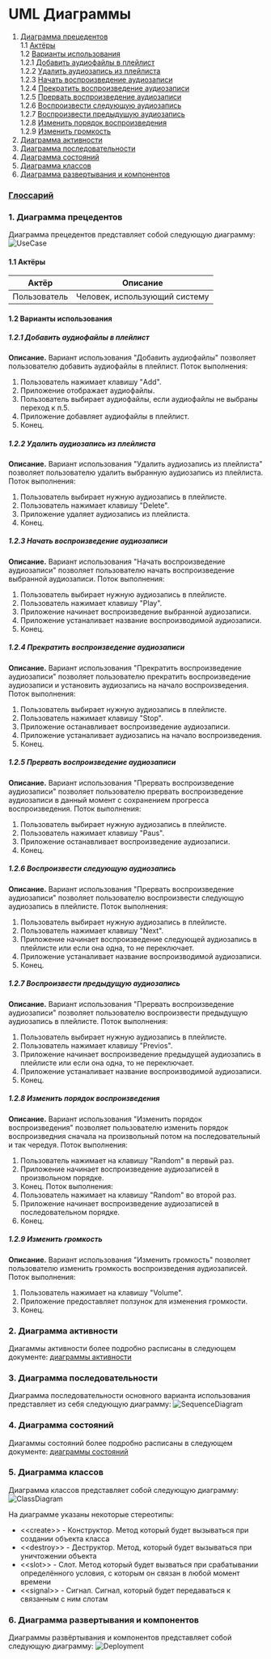 # UML Диаграммы
1. [Диаграмма прецедентов](#1)<br>
1.1 [Актёры](#1.1)<br>
1.2 [Варианты использования](#1.2)<br>
1.2.1 [Добавить аудиофайлы в плейлист](#1.2.1)<br>
1.2.2 [Удалить аудиозапись из плейлиста](#1.2.2)<br>
1.2.3 [Начать воспроизведение аудиозаписи](#1.2.3)<br>
1.2.4 [Прекратить воспроизведение аудиозаписи](#1.2.4)<br>
1.2.5 [Прервать воспроизведение аудиозаписи](#1.2.5)<br>
1.2.6 [Воспроизвести следующую аудиозапись](#1.2.6)<br>
1.2.7 [Воспроизвести предыдущую аудиозапись](#1.2.7)<br>
1.2.8 [Изменить порядок воспроизведения](#1.2.8)<br>
1.2.9 [Изменить громкость](#1.2.9)<br>
2. [Диаграмма активности](#2)
3. [Диаграмма последовательности](#3)
4. [Диаграмма состояний](#4)
5. [Диаграмма классов](#5)
6. [Диаграмма развертывания и компонентов](#6)

### [Глоссарий](https://github.com/Timah531h/Tritpo/blob/main/SDS/Glossary.md)

### 1. Диаграмма прецедентов<a name="1"></a>
Диаграмма прецедентов представляет собой следующую диаграмму: 
![UseCase](https://user-images.githubusercontent.com/71370448/205027598-9bacc526-c69c-4e71-817c-558e89cb10ab.png)

#### 1.1 Актёры<a name="1.1"></a>
Актёр | Описание
--- | ---
Пользователь|Человек, использующий систему

#### 1.2 Варианты использования<a name="1.2"></a>
##### 1.2.1 Добавить аудиофайлы в плейлист<a name="1.2.1"></a>
**Описание.** Вариант использования "Добавить аудиофайлы" позволяет пользователю добавить аудиофайлы в плейлист.
Поток выполнения:
1. Пользователь нажимает клавишу "Add".
2. Приложение отображает аудиофайлы.
3. Пользователь выбирает аудиофайлы, если аудиофайлы не выбраны переход к п.5.
4. Приложение добавляет аудиофайлы в плейлист.
5. Конец.
##### 1.2.2 Удалить аудиозапись из плейлиста<a name="1.2.2"></a>
**Описание.** Вариант использования "Удалить аудиозапись из плейлиста" позволяет пользователю удалить выбранную аудиозапись из плейлиста.
Поток выполнения:
1. Пользователь выбирает нужную аудиозапись в плейлисте.
2. Пользователь нажимает клавишу "Delete".
3. Приложение удаляет аудиозапись из плейлиста.
4. Конец.
##### 1.2.3 Начать воспроизведение аудиозаписи<a name="1.2.3"></a>
**Описание.** Вариант использования "Начать воспроизведение аудиозаписи" позволяет пользователю начать воспроизведение выбранной аудиозаписи.
Поток выполнения:
1. Пользователь выбирает нужную аудиозапись в плейлисте.
2. Пользователь нажимает клавишу "Play".
3. Приложение начинает воспроизведение выбранной аудиозаписи.
4. Приложение устаналивает название воспроизводимой аудиозаписи.
5. Конец.
##### 1.2.4 Прекратить воспроизведение аудиозаписи<a name="1.2.4"></a>
**Описание.** Вариант использования "Прекратить воспроизведение аудиозаписи" позволяет пользователю прекратить воспроизведение аудиозаписи и установить аудиозапись на начало воспроизведения.
Поток выполнения:
1. Пользователь выбирает нужную аудиозапись в плейлисте.
2. Пользователь нажимает клавишу "Stop".
3. Приложение останавливает воспроизведение аудиозаписи.
4. Приложение устаналивает аудиозапись на начало воспроизведения.
5. Конец.
##### 1.2.5 Прервать воспроизведение аудиозаписи<a name="1.2.5"></a>
**Описание.** Вариант использования "Прервать воспроизведение аудиозаписи" позволяет пользователю прервать воспроизведение аудиозаписи в данный момент с сохранением прогресса воспроизведения.
Поток выполнения:
1. Пользователь выбирает нужную аудиозапись в плейлисте.
2. Пользователь нажимает клавишу "Paus".
3. Приложение останавливает воспроизведение аудиозаписи.
4. Конец.
##### 1.2.6 Воспроизвести следующую аудиозапись<a name="1.2.6"></a>
**Описание.** Вариант использования "Прервать воспроизведение аудиозаписи" позволяет пользователю воспроизвести следующую аудиозапись в плейлисте.
Поток выполнения:
1. Пользователь выбирает нужную аудиозапись в плейлисте.
2. Пользователь нажимает клавишу "Next".
3. Приложение начинает воспроизведение следующей аудиозапись в плейлисте или если она одна, то не переключает.
4. Приложение устаналивает название воспроизводимой аудиозаписи.
5. Конец.
##### 1.2.7 Воспроизвести предыдущую аудиозапись<a name="1.2.7"></a>
**Описание.** Вариант использования "Прервать воспроизведение аудиозаписи" позволяет пользователю воспроизвести предыдущую аудиозапись в плейлисте.
Поток выполнения:
1. Пользователь выбирает нужную аудиозапись в плейлисте.
2. Пользователь нажимает клавишу "Previos".
3. Приложение начинает воспроизведение предыдущей аудиозапись в плейлисте или если она одна, то не переключает.
4. Приложение устаналивает название воспроизводимой аудиозаписи.
5. Конец.
##### 1.2.8 Изменить порядок воспроизведения<a name="1.2.8"></a>
**Описание.** Вариант использования "Изменить порядок воспроизведения" позволяет пользователю изменить порядок воспроизведния сначала на произвольный потом на последовательный и так чередуя.
Поток выполнения:
1. Пользователь нажимает на клавишу "Random" в первый раз.
2. Приложение начинает воспроизведение аудиозаписей в произвольном порядке.
3. Конец.
Поток выполнения:
1. Пользователь нажимает на клавишу "Random" во второй раз.
2. Приложение начинает воспроизведение аудиозаписей в последовательном порядке.
3. Конец.
##### 1.2.9 Изменить громкость<a name="1.2.9"></a>
**Описание.** Вариант использования "Изменить громкость" позволяет пользователю изменить громкость воспроизведения аудиозаписей.
Поток выполнения:
1. Пользователь нажимает на клавишу "Volume".
2. Приложение предоставляет ползунок для изменения громкости.
3. Конец.

### 2. Диаграмма активности<a name="2"></a>
Диагаммы активности более подробно расписаны в следующем документе: [диаграммы активности](https://github.com/Timah531h/Tritpo/tree/main/SDS/Activity)

### 3. Диаграмма последовательности<a name="3"></a>
Диаграмма последовательности основного варианта использования представляет из себя следующую диаграмму:
![SequenceDiagram](https://user-images.githubusercontent.com/71370448/205027715-75bb27c5-d621-4498-a5df-0d7bc89a955c.png)

### 4. Диаграмма состояний<a name="4"></a>
Диагаммы состояний более подробно расписаны в следующем документе: [диаграммы состояний](https://github.com/Timah531h/Tritpo/blob/main/SDS/State/README.md)

### 5. Диаграмма классов<a name="5"></a>
Диаграмма классов представляет собой следующую диаграмму: 
![ClassDiagram](https://user-images.githubusercontent.com/71370448/205037000-b4eb2392-5450-4900-9ec8-94eee7cd9c46.png)

На диаграмме указаны некоторые стереотипы:
* \<\<create\>\> - Конструктор. Метод который будет вызываться при создании объекта класса
* \<\<destroy\>\> - Деструктор. Метод, который будет вызываться при уничтожении объекта
* \<\<slot\>\> - Слот. Метод который будет вызваться при срабатывании определённого условия, с которым он связан в любой момент времени
* \<\<signal\>\> - Сигнал. Сигнал, который будет передаваться к связанным с ним слотам

### 6. Диаграмма развертывания и компонентов<a name="6"></a>
Диаграммы развёртывания и компонентов представляет собой следующую диаграмму:
![Deployment](https://user-images.githubusercontent.com/71370448/205037509-4ebe7d75-d831-42d6-bec1-76a92088b560.png)
